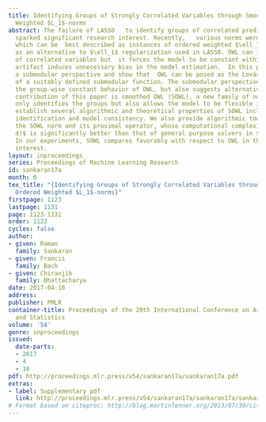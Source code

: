 ```yaml
---
title: Identifying Groups of Strongly Correlated Variables through Smoothed Ordered
  Weighted $L_1$-norms
abstract: The failure of LASSO   to identify groups of correlated predictors in linear  regression  has
  sparked significant research interest. Recently,   various norms were proposed,
  which can be  best described as instances of ordered weighted $\ell_1$ norms (OWL),
  as an alternative to $\ell_1$ regularization used in LASSO. OWL can identify groups
  of correlated variables but  it forces the model to be constant within a group.  This
  artifact induces unnecessary bias in the model estimation.  In this paper we take
  a submodular perspective and show that  OWL can be posed as the Lovász extension
  of a suitably defined submodular function. The submodular perspective not only explains
  the group-wise constant behavior of OWL, but also suggests alternatives. The main
  contribution of this paper is smoothed OWL (SOWL), a new family of norms, which  not
  only identifies the groups but also allows the model to be flexible inside a group.   We
  establish several algorithmic and theoretical properties of SOWL including group
  identification and model consistency. We also provide algorithmic tools to compute
  the SOWL norm and its proximal operator, whose computational complexity  $O(d\log
  d)$ is significantly better than that of general purpose solvers in $O(d^2\log d)$.
  In our experiments, SOWL compares favorably with respect to OWL in the regimes of
  interest.
layout: inproceedings
series: Proceedings of Machine Learning Research
id: sankaran17a
month: 0
tex_title: "{Identifying Groups of Strongly Correlated Variables through Smoothed
  Ordered Weighted $L_1$-norms}"
firstpage: 1123
lastpage: 1131
page: 1123-1131
order: 1123
cycles: false
author:
- given: Raman
  family: Sankaran
- given: Francis
  family: Bach
- given: Chiranjib
  family: Bhattacharya
date: 2017-04-10
address: 
publisher: PMLR
container-title: Proceedings of the 20th International Conference on Artificial Intelligence
  and Statistics
volume: '54'
genre: inproceedings
issued:
  date-parts:
  - 2017
  - 4
  - 10
pdf: http://proceedings.mlr.press/v54/sankaran17a/sankaran17a.pdf
extras:
- label: Supplementary pdf
  link: http://proceedings.mlr.press/v54/sankaran17a/sankaran17a/sankaran17a-supp.pdf
# Format based on citeproc: http://blog.martinfenner.org/2013/07/30/citeproc-yaml-for-bibliographies/
---
```

